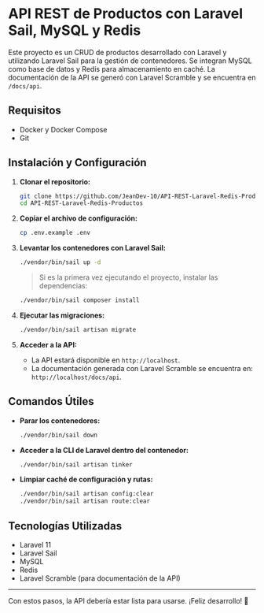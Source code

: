 # API REST de Productos con Laravel Sail, MySQL y Redis

Este proyecto es un CRUD de productos desarrollado con Laravel y utilizando Laravel Sail para la gestión de contenedores. Se integran MySQL como base de datos y Redis para almacenamiento en caché. La documentación de la API se generó con Laravel Scramble y se encuentra en `/docs/api`.

## Requisitos

- Docker y Docker Compose
- Git

## Instalación y Configuración

1. **Clonar el repositorio:**
   ```bash
   git clone https://github.com/JeanDev-10/API-REST-Laravel-Redis-Productos.git
   cd API-REST-Laravel-Redis-Productos
   ```

2. **Copiar el archivo de configuración:**
   ```bash
   cp .env.example .env
   ```

3. **Levantar los contenedores con Laravel Sail:**
   ```bash
   ./vendor/bin/sail up -d
   ```

   > Si es la primera vez ejecutando el proyecto, instalar las dependencias:
   ```bash
   ./vendor/bin/sail composer install
   ```

4. **Ejecutar las migraciones:**
   ```bash
   ./vendor/bin/sail artisan migrate 
   ```

5. **Acceder a la API:**
   - La API estará disponible en `http://localhost`.
   - La documentación generada con Laravel Scramble se encuentra en: `http://localhost/docs/api`.

## Comandos Útiles

- **Parar los contenedores:**
  ```bash
  ./vendor/bin/sail down
  ```

- **Acceder a la CLI de Laravel dentro del contenedor:**
  ```bash
  ./vendor/bin/sail artisan tinker
  ```

- **Limpiar caché de configuración y rutas:**
  ```bash
  ./vendor/bin/sail artisan config:clear
  ./vendor/bin/sail artisan route:clear
  ```

## Tecnologías Utilizadas

- Laravel 11
- Laravel Sail
- MySQL
- Redis
- Laravel Scramble (para documentación de la API)

---

Con estos pasos, la API debería estar lista para usarse. ¡Feliz desarrollo! 🚀
